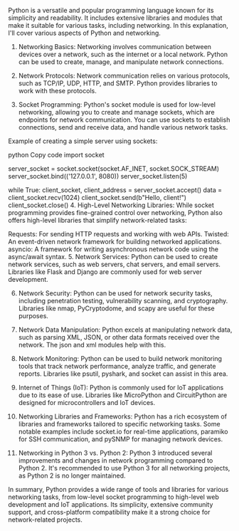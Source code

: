 Python is a versatile and popular programming language known for its simplicity and readability. It includes extensive libraries and modules that make it suitable for various tasks, including networking. In this explanation, I'll cover various aspects of Python and networking.

1. Networking Basics:
Networking involves communication between devices over a network, such as the internet or a local network. Python can be used to create, manage, and manipulate network connections.

2. Network Protocols:
Network communication relies on various protocols, such as TCP/IP, UDP, HTTP, and SMTP. Python provides libraries to work with these protocols.

3. Socket Programming:
Python's socket module is used for low-level networking, allowing you to create and manage sockets, which are endpoints for network communication. You can use sockets to establish connections, send and receive data, and handle various network tasks.

Example of creating a simple server using sockets:

python
Copy code
import socket

server_socket = socket.socket(socket.AF_INET, socket.SOCK_STREAM)
server_socket.bind(('127.0.0.1', 8080))
server_socket.listen(5)

while True:
    client_socket, client_address = server_socket.accept()
    data = client_socket.recv(1024)
    client_socket.send(b"Hello, client!")
    client_socket.close()
4. High-Level Networking Libraries:
While socket programming provides fine-grained control over networking, Python also offers high-level libraries that simplify network-related tasks:

Requests: For sending HTTP requests and working with web APIs.
Twisted: An event-driven network framework for building networked applications.
asyncio: A framework for writing asynchronous network code using the async/await syntax.
5. Network Services:
Python can be used to create network services, such as web servers, chat servers, and email servers. Libraries like Flask and Django are commonly used for web server development.

6. Network Security:
Python can be used for network security tasks, including penetration testing, vulnerability scanning, and cryptography. Libraries like nmap, PyCryptodome, and scapy are useful for these purposes.

7. Network Data Manipulation:
Python excels at manipulating network data, such as parsing XML, JSON, or other data formats received over the network. The json and xml modules help with this.

8. Network Monitoring:
Python can be used to build network monitoring tools that track network performance, analyze traffic, and generate reports. Libraries like psutil, pyshark, and socket can assist in this area.

9. Internet of Things (IoT):
Python is commonly used for IoT applications due to its ease of use. Libraries like MicroPython and CircuitPython are designed for microcontrollers and IoT devices.

10. Networking Libraries and Frameworks:
Python has a rich ecosystem of libraries and frameworks tailored to specific networking tasks. Some notable examples include socket.io for real-time applications, paramiko for SSH communication, and pySNMP for managing network devices.

11. Networking in Python 3 vs. Python 2:
Python 3 introduced several improvements and changes in network programming compared to Python 2. It's recommended to use Python 3 for all networking projects, as Python 2 is no longer maintained.

In summary, Python provides a wide range of tools and libraries for various networking tasks, from low-level socket programming to high-level web development and IoT applications. Its simplicity, extensive community support, and cross-platform compatibility make it a strong choice for network-related projects.
